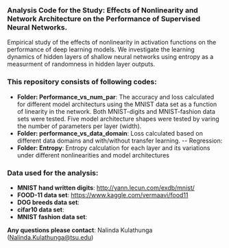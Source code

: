 ### Analysis Code for the Study: Effects of Nonlinearity and Network Architecture on the Performance of Supervised Neural Networks. 
Empirical study of the effects of nonlinearity in activation functions on the performance of deep learning models. We investigate the learning dynamics of hidden layers of shallow neural networks using entropy as a measurment of randomness in hidden layer outputs.

### This repository consists of following codes:
 - **Folder: Performance_vs_num_par**: The accuracy and loss calculated for different model architecturs using the MNIST data set as a function of linearity in the network. Both MNIST-digits and MNIST-fashion data sets were tested. Five model architecture shapes were tested by varing the number of parameters per layer (width).
 - **Folder: performance_vs_data_domain**: Loss calculated based on different data domains and with/without transfer learning.
 -- Regression:
 - **Folder: Entropy**: Entropy calculation for each layer and its variations under different nonlinearities and model architectures
 
 ### Data used for the analysis:
 - **MNIST hand written digits**: http://yann.lecun.com/exdb/mnist/
 - **FOOD-11 data set**: https://www.kaggle.com/vermaavi/food11
 - **DOG breeds data set**: 
 - **cifar10 data set**:
 - **MNIST fashion data set**:
 
 **Any questions please contact**: Nalinda Kulathunga (Nalinda.Kulathunga@tsu.edu)
